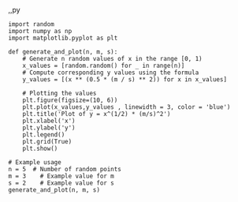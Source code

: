 ,,py 

    import random
    import numpy as np
    import matplotlib.pyplot as plt
    
    def generate_and_plot(n, m, s):
        # Generate n random values of x in the range [0, 1)
        x_values = [random.random() for _ in range(n)]
        # Compute corresponding y values using the formula
        y_values = [(x ** (0.5 * (m / s) ** 2)) for x in x_values]
        
        # Plotting the values
        plt.figure(figsize=(10, 6))
        plt.plot(x_values,y_values , linewidth = 3, color = 'blue')
        plt.title('Plot of y = x^(1/2) * (m/s)^2')
        plt.xlabel('x')
        plt.ylabel('y')
        plt.legend()
        plt.grid(True)
        plt.show()
    
    # Example usage
    n = 5  # Number of random points
    m = 3    # Example value for m
    s = 2    # Example value for s
    generate_and_plot(n, m, s)
